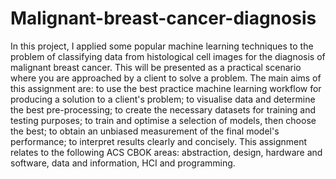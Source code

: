 # Malignant-breast-cancer-diagnosis

In this project, I applied some popular machine learning techniques to the problem of classifying data from histological cell images for the diagnosis of malignant breast cancer. This will be presented as a practical scenario where you are approached by a client to solve a problem.
The main aims of this assignment are:
to use the best practice machine learning workflow for producing a solution to a client's problem;
to visualise data and determine the best pre-processing;
to create the necessary datasets for training and testing purposes;
to train and optimise a selection of models, then choose the best;
to obtain an unbiased measurement of the final model's performance;
to interpret results clearly and concisely.
This assignment relates to the following ACS CBOK areas: abstraction, design, hardware and software, data and information, HCI and programming.
